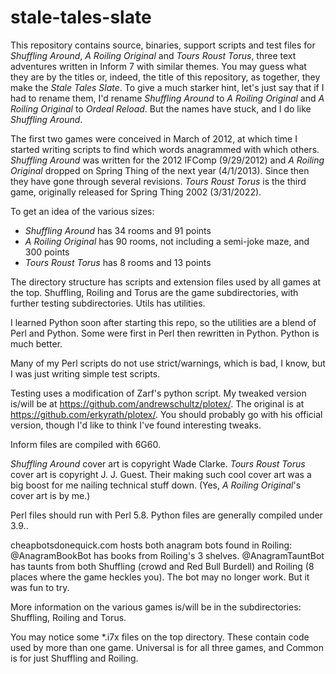 # stale-tales-slate

This repository contains source, binaries, support scripts and test files for *Shuffling Around*, *A Roiling Original* and *Tours Roust Torus*, three text adventures written in Inform 7 with similar themes. You may guess what they are by the titles or, indeed, the title of this repository, as together, they make the *Stale Tales Slate*. To give a much starker hint, let's just say that if I had to rename them, I'd rename *Shuffling Around* to *A Roiling Original* and *A Roiling Original* to *Ordeal Reload*. But the names have stuck, and I do like *Shuffling Around*.

The first two games were conceived in March of 2012, at which time I started writing scripts to find which words anagrammed with which others. *Shuffling Around* was written for the 2012 IFComp (9/29/2012) and *A Roiling Original* dropped on Spring Thing of the next year (4/1/2013). Since then they have gone through several revisions. *Tours Roust Torus* is the third game, originally released for Spring Thing 2002 (3/31/2022).

To get an idea of the various sizes:

* *Shuffling Around* has 34 rooms and 91 points
* *A Roiling Original* has 90 rooms, not including a semi-joke maze, and 300 points
* *Tours Roust Torus* has 8 rooms and 13 points

The directory structure has scripts and extension files used by all games at the top. Shuffling, Roiling and Torus are the game subdirectories, with further testing subdirectories. Utils has utilities.

I learned Python soon after starting this repo, so the utilities are a blend of Perl and Python. Some were first in Perl then rewritten in Python. Python is much better.

Many of my Perl scripts do not use strict/warnings, which is bad, I know, but I was just writing simple test scripts.

Testing uses a modification of Zarf's python script. My tweaked version is/will be at https://github.com/andrewschultz/plotex/. The original is at https://github.com/erkyrath/plotex/. You should probably go with his official version, though I'd like to think I've found interesting tweaks.

Inform files are compiled with 6G60.

*Shuffling Around* cover art is copyright Wade Clarke. *Tours Roust Torus* cover art is copyright J. J. Guest. Their making such cool cover art was a big boost for me nailing technical stuff down. (Yes, *A Roiling Original*'s cover art is by me.)

Perl files should run with Perl 5.8. Python files are generally compiled under 3.9..

cheapbotsdonequick.com hosts both anagram bots found in Roiling: @AnagramBookBot has books from Roiling's 3 shelves. @AnagramTauntBot has taunts from both Shuffling (crowd and Red Bull Burdell) and Roiling (8 places where the game heckles you). The bot may no longer work. But it was fun to try.

More information on the various games is/will be in the subdirectories: Shuffling, Roiling and Torus.

You may notice some \*.i7x files on the top directory. These contain code used by more than one game. Universal is for all three games, and Common is for just Shuffling and Roiling.